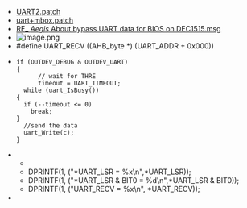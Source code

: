 - [UART2.patch](../assets/UART2_1661945568979_0.patch)
- [uart+mbox.patch](../assets/uart+mbox_1662108255563_0.patch)
- [RE_ _Aegis_ About bypass UART data for BIOS on DEC1515.msg](../assets/RE_Aegis_About_bypass_UART_data_for_BIOS_on_DEC1515_1662108812456_0.msg)
- ![image.png](../assets/image_1662108269712_0.png)
- \#define UART_RECV ((AHB_byte *) (UART_ADDR + 0x000))
- ```
  if (OUTDEV_DEBUG & OUTDEV_UART)
  {
    	// wait for THRE
    	timeout = UART_TIMEOUT;
   	while (uart_IsBusy())
  {
   	if (--timeout <= 0)
      break;
  }
  	//send the data
  	uart_Write(c);
  }
  ```
- -
  +    DPRINTF(1, ("*UART_LSR = %x\n",*UART_LSR));
  +    DPRINTF(1, ("*UART_LSR & BIT0 = %d\n",*UART_LSR & BIT0));
  +    DPRINTF(1, ("UART_RECV = %x\n", *UART_RECV));
-